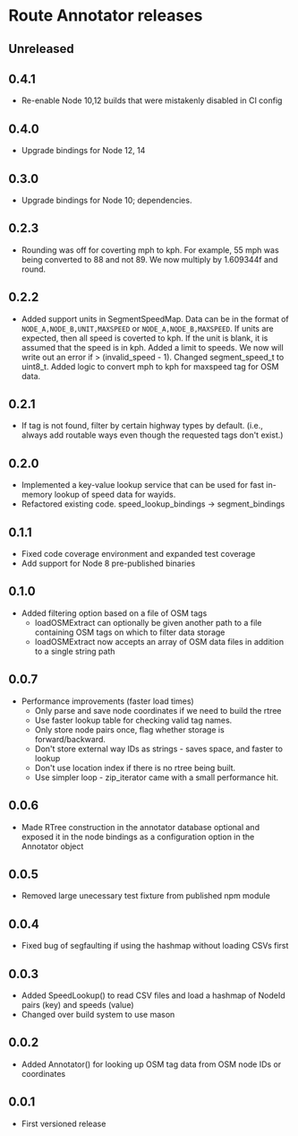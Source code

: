 # Route Annotator releases

## Unreleased
## 0.4.1
- Re-enable Node 10,12 builds that were mistakenly disabled in CI config

## 0.4.0
- Upgrade bindings for Node 12, 14

## 0.3.0
-  Upgrade bindings for Node 10; dependencies.

## 0.2.3
- Rounding was off for coverting mph to kph.  For example, 55 mph was being converted to 88 and not 89.  We now multiply by 1.609344f and round.

## 0.2.2
- Added support units in SegmentSpeedMap.  Data can be in the format of `NODE_A,NODE_B,UNIT,MAXSPEED` or `NODE_A,NODE_B,MAXSPEED`.  If units are expected, then all speed is coverted to kph.  If the unit is blank, it is assumed that the speed is in kph.  Added a limit to speeds.  We now will write out an error if > (invalid_speed - 1).  Changed segment_speed_t to uint8_t.  Added logic to convert mph to kph for maxspeed tag for OSM data.

## 0.2.1
- If tag is not found, filter by certain highway types by default.  (i.e., always add routable ways even though the requested tags don't exist.)

## 0.2.0
- Implemented a key-value lookup service that can be used for fast in-memory lookup of speed data for wayids.
- Refactored existing code.  speed_lookup_bindings -> segment_bindings

## 0.1.1
- Fixed code coverage environment and expanded test coverage
- Add support for Node 8 pre-published binaries

## 0.1.0
- Added filtering option based on a file of OSM tags
    * loadOSMExtract can optionally be given another path to a file containing OSM tags on which to filter data storage
    * loadOSMExtract now accepts an array of OSM data files in addition to a single string path

## 0.0.7
 - Performance improvements (faster load times)
    * Only parse and save node coordinates if we need to build the rtree
    * Use faster lookup table for checking valid tag names.
    * Only store node pairs once, flag whether storage is forward/backward.
    * Don't store external way IDs as strings - saves space, and faster to lookup
    * Don't use location index if there is no rtree being built.
    * Use simpler loop - zip_iterator came with a small performance hit.

## 0.0.6
 - Made RTree construction in the annotator database optional and exposed it in the node bindings as a configuration option in the Annotator object

## 0.0.5
 - Removed large unecessary test fixture from published npm module

## 0.0.4
 - Fixed bug of segfaulting if using the hashmap without loading CSVs first

## 0.0.3
 - Added SpeedLookup() to read CSV files and load a hashmap of NodeId pairs (key) and speeds (value)
 - Changed over build system to use mason

## 0.0.2
 - Added Annotator() for looking up OSM tag data from OSM node IDs or coordinates

## 0.0.1
 - First versioned release
